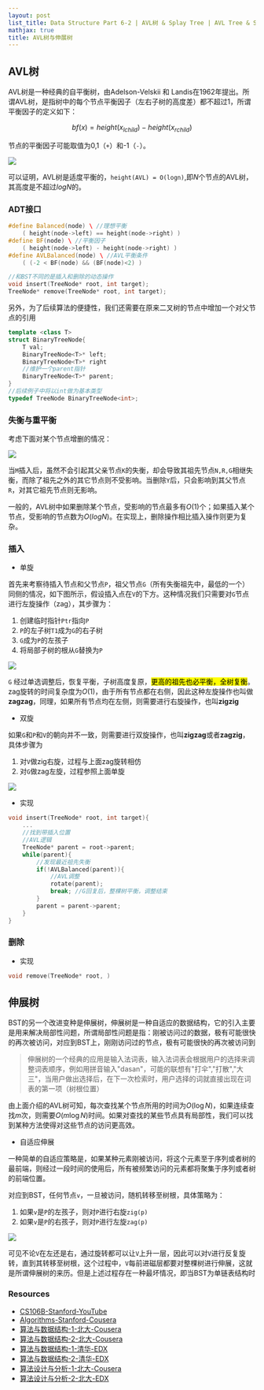 ```yaml
---
layout: post
list_title: Data Structure Part 6-2 | AVL树 & Splay Tree | AVL Tree & Splay Tree
mathjax: true
title: AVL树与伸展树
---
```


## AVL树

AVL树是一种经典的自平衡树，由Adelson-Velskii 和 Landis在1962年提出。所谓AVL树，是指树中的每个节点平衡因子（左右子树的高度差）都不超过1，所谓平衡因子的定义如下：

$$
bf(x) = height(x_{lchild}) - height(x_{rchild})
$$

节点的平衡因子可能取值为0,1（`+`）和-1（`-`）。

<img src="{{site.baseurl}}/assets/images/2008/07/tree-15.jpg" style="margin-left:auto; margin-right:auto;display:block">

可以证明，AVL树是适度平衡的，`height(AVL) = O(logn)`,即$N$个节点的AVL树，其高度是不超过$log{N}$的。

### ADT接口

```cpp
#define Balanced(node) \ //理想平衡
    ( height(node->left) == height(node->right) )
#define BF(node) \ //平衡因子
    ( height(node->left) - height(node->right) )
#define AVLBalanced(node) \ //AVL平衡条件
    ( (-2 < BF(node) && (BF(node)<2) )

//和BST不同的是插入和删除的动态操作
void insert(TreeNode* root, int target);
TreeNode* remove(TreeNode* root, int target);
```

另外，为了后续算法的便捷性，我们还需要在原来二叉树的节点中增加一个对父节点的引用

```cpp
template <class T>
struct BinaryTreeNode{
    T val;
    BinaryTreeNode<T>* left;
    BinaryTreeNode<T>* right
    //维护一个parent指针
    BinaryTreeNode<T>* parent;
}
//后续例子中将以int做为基本类型
typedef TreeNode BinaryTreeNode<int>;
```

### 失衡与重平衡

考虑下面对某个节点增删的情况：

<img src="{{site.baseurl}}/assets/images/2008/07/tree-16.jpg" style="margin-left:auto; margin-right:auto;display:block">


当`M`插入后，虽然不会引起其父亲节点`K`的失衡，却会导致其祖先节点`N,R,G`相继失衡，而除了祖先之外的其它节点则不受影响。当删除`Y`后，只会影响到其父节点`R`，对其它祖先节点则无影响。

一般的，AVL树中如果删除某个节点，受影响的节点最多有$O(1)$个；如果插入某个节点，受影响的节点数为$O(log{N})$。在实现上，删除操作相比插入操作则更为复杂。

### 插入

- 单旋

首先来考察待插入节点和父节点`P`，祖父节点`G`（所有失衡祖先中，最低的一个）同侧的情况，如下图所示，假设插入点在`V`的下方。这种情况我们只需要对`G`节点进行左旋操作（zag），其步骤为： 

1. 创建临时指针`Ptr`指向`P`
2. `P`的左子树`T1`成为`G`的右子树
3. `G`成为`P`的左孩子
4. 将局部子树的根从`G`替换为`P`

<img src="{{site.baseurl}}/assets/images/2008/07/tree-17.jpg" style="margin-left:auto; margin-right:auto;display:block">

`G` 经过单选调整后，恢复平衡，子树高度复原，<mark>更高的祖先也必平衡，全树复衡</mark>。zag旋转的时间复杂度为$O(1)$，由于所有节点都在右侧，因此这种左旋操作也叫做**zagzag**，同理，如果所有节点均在左侧，则需要进行右旋操作，也叫**zigzig**

- 双旋

如果`G`和`P`和`V`的朝向并不一致，则需要进行双旋操作，也叫**zigzag**或者**zagzig**，具体步骤为

1. 对`V`做zig右旋，过程与上面zag旋转相仿
2. 对`G`做zag左旋，过程参照上面单旋

<img src="{{site.baseurl}}/assets/images/2008/07/tree-18.jpg" style="margin-left:auto; margin-right:auto;display:block">

- 实现

```cpp
void insert(TreeNode* root, int target){
    ...
    //找到带插入位置
    //AVL逻辑
    TreeNode* parent = root->parent;
    while(parent){
        //发现最近祖先失衡        
        if(!AVLBalanced(parent)){
            //AVL调整
            rotate(parent);
            break; //G回复后，整棵树平衡，调整结束
        }
        parent = parent->parent;
    }
}
```

### 删除

- 实现

```cpp
void remove(TreeNode* root, )


```
## 伸展树

BST的另一个改进变种是伸展树，伸展树是一种自适应的数据结构，它的引入主要是用来解决局部性问题，所谓局部性问题是指：刚被访问过的数据，极有可能很快的再次被访问，对应到BST上，刚刚访问过的节点，极有可能很快的再次被访问到

> 伸展树的一个经典的应用是输入法词表，输入法词表会根据用户的选择来调整词表顺序，例如用拼音输入"dasan"，可能的联想有"打伞","打散","大三"，当用户做出选择后，在下一次检索时，用户选择的词就直接出现在词表的第一项（树根位置）

由上面介绍的AVL树可知，每次查找某个节点所用的时间为$O(\log{N})$，如果连续查找$m$次，则需要$O(m\log{N})$时间。如果对查找的某些节点具有局部性，我们可以找到某种方法使得对这些节点的访问更高效。

- 自适应伸展

一种简单的自适应策略是，如果某种元素刚被访问，将这个元素至于序列或者树的最前端，则经过一段时间的使用后，所有被频繁访问的元素都将聚集于序列或者树的前端位置。

对应到BST，任何节点`v`，一旦被访问，随机转移至树根，具体策略为：

1. 如果`v`是`P`的左孩子，则对`P`进行右旋`zig(p)`
2. 如果`v`是`P`的右孩子，则对`P`进行左旋`zag(p)`

<img src="{{site.baseurl}}/assets/images/2008/07/tree-19.jpg" style="margin-left:auto; margin-right:auto;display:block">

可见不论`V`在左还是右，通过旋转都可以让`V`上升一层，因此可以对`V`进行反复旋转，直到其转移至树根，这个过程中，`V`每前进磁层都要对整棵树进行伸展，这就是所谓伸展树的来历。但是上述过程存在一种最坏情况，即当BST为单链表结构时



### Resources

- [CS106B-Stanford-YouTube](https://www.youtube.com/watch?v=NcZ2cu7gc-A&list=PLnfg8b9vdpLn9exZweTJx44CII1bYczuk)
- [Algorithms-Stanford-Cousera](https://www.coursera.org/learn/algorithms-divide-conquer/home/welcome)
- [算法与数据结构-1-北大-Cousera](https://www.coursera.org/learn/shuju-jiegou-suanfa/home/welcome)
- [算法与数据结构-2-北大-Cousera](https://www.coursera.org/learn/gaoji-shuju-jiegou/home/welcome)
- [算法与数据结构-1-清华-EDX](https://courses.edx.org/courses/course-v1:TsinghuaX+30240184.1x+3T2017/course/)
- [算法与数据结构-2-清华-EDX](https://courses.edx.org/courses/course-v1:PekingX+04833050X+1T2016/course/)
- [算法设计与分析-1-北大-Cousera](https://www.coursera.org/learn/algorithms/home/welcome)
- [算法设计与分析-2-北大-EDX](https://courses.edx.org/courses/course-v1:PekingX+04833050X+1T2016/course/)



